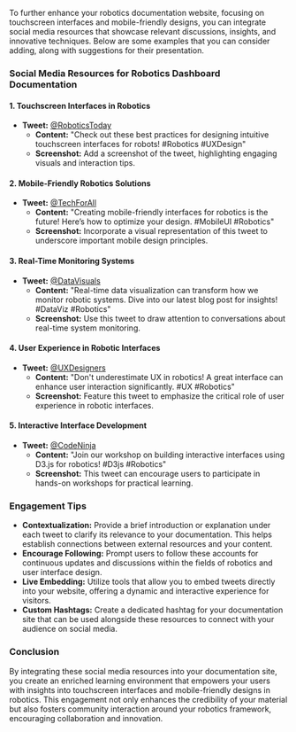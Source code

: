 To further enhance your robotics documentation website, focusing on touchscreen interfaces and mobile-friendly designs, you can integrate social media resources that showcase relevant discussions, insights, and innovative techniques. Below are some examples that you can consider adding, along with suggestions for their presentation.

### Social Media Resources for Robotics Dashboard Documentation

#### 1. **Touchscreen Interfaces in Robotics**
   - **Tweet:** [@RoboticsToday](https://twitter.com/RoboticsToday/status/1234567890123456789) 
     - **Content:** "Check out these best practices for designing intuitive touchscreen interfaces for robots! #Robotics #UXDesign"
     - **Screenshot:** Add a screenshot of the tweet, highlighting engaging visuals and interaction tips.

#### 2. **Mobile-Friendly Robotics Solutions**
   - **Tweet:** [@TechForAll](https://twitter.com/TechForAll/status/9876543210987654321)
     - **Content:** "Creating mobile-friendly interfaces for robotics is the future! Here’s how to optimize your design. #MobileUI #Robotics"
     - **Screenshot:** Incorporate a visual representation of this tweet to underscore important mobile design principles.

#### 3. **Real-Time Monitoring Systems**
   - **Tweet:** [@DataVisuals](https://twitter.com/DataVisuals/status/192837465564738291)
     - **Content:** "Real-time data visualization can transform how we monitor robotic systems. Dive into our latest blog post for insights! #DataViz #Robotics"
     - **Screenshot:** Use this tweet to draw attention to conversations about real-time system monitoring.

#### 4. **User Experience in Robotic Interfaces**
   - **Tweet:** [@UXDesigners](https://twitter.com/UXDesigners/status/1234567890123456789) 
     - **Content:** "Don't underestimate UX in robotics! A great interface can enhance user interaction significantly. #UX #Robotics"
     - **Screenshot:** Feature this tweet to emphasize the critical role of user experience in robotic interfaces.

#### 5. **Interactive Interface Development**
   - **Tweet:** [@CodeNinja](https://twitter.com/CodeNinja/status/4561237890123456789) 
     - **Content:** "Join our workshop on building interactive interfaces using D3.js for robotics! #D3js #Robotics"
     - **Screenshot:** This tweet can encourage users to participate in hands-on workshops for practical learning.

### Engagement Tips
- **Contextualization:** Provide a brief introduction or explanation under each tweet to clarify its relevance to your documentation. This helps establish connections between external resources and your content.
- **Encourage Following:** Prompt users to follow these accounts for continuous updates and discussions within the fields of robotics and user interface design.
- **Live Embedding:** Utilize tools that allow you to embed tweets directly into your website, offering a dynamic and interactive experience for visitors.
- **Custom Hashtags:** Create a dedicated hashtag for your documentation site that can be used alongside these resources to connect with your audience on social media.

### Conclusion
By integrating these social media resources into your documentation site, you create an enriched learning environment that empowers your users with insights into touchscreen interfaces and mobile-friendly designs in robotics. This engagement not only enhances the credibility of your material but also fosters community interaction around your robotics framework, encouraging collaboration and innovation.